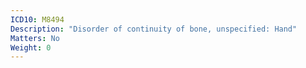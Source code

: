 ```yaml
---
ICD10: M8494
Description: "Disorder of continuity of bone, unspecified: Hand"
Matters: No
Weight: 0
---
```


